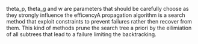 theta_p, theta_g and w are parameters that should be carefully choose  as they strongly influence the efficencyA propagation algorithm is a search method that exploit constraints to prevent failures rather then recover from them.
This kind of methods prune the search tree a priori by the eilimiation of all subtrees that lead to a failure limiting the backtracking.